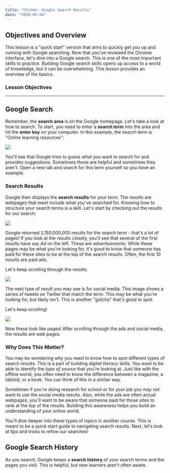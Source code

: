 ```yaml
---
title: "Chrome: Google Search Results"
date: "2020-05-04"
---
```


## Objectives and Overview

This lesson is a "quick start" version that aims to quickly get you up and running with Google searching. Now that you've reviewed the Chrome interface, let's dive into a Google search. This is one of the most important skills to practice. Building Google search skills opens up access to a world of knowledge, but it can be overwhelming. This lesson provides an overview of the basics.

### Lesson Objectives

* * *

## Google Search

Remember, the **search area** is on the Google homepage. Let's take a look at how to search. To start, you need to enter a **search term** into the area and hit the **enter key** on your computer. In this example, the search term is "Online learning resources":

![](images/chrome-search-1024x610.jpg)

You'll see that Google tries to guess what you want to search for and provides suggestions. Sometimes these are helpful and sometimes they aren't. Open a new tab and search for this term yourself so you have an example.

### Search Results

Google then displays the **search results** for your term. The results are webpages that meet include what you've searched for. Knowing how to structure your search terms is a skill. Let's start by checking out the results for our search:

![](images/chrome-search-results-ads-1024x610.jpg)

Google returned 2,150,000,000 results for the search term - that's a lot of pages! If you look at the results closely, you'll see that several of the first results have say _Ad_ on the left. These are _advertisements_. While these pages may be what you're looking for, it's good to know that someone has paid for these sites to be at the top of the search results. Often, the first 10 results are paid ads.

Let's keep scrolling through the results.

![](images/chrome-search-results-social-1024x602.jpg)

The next type of result you may see is for social media. This image shows a series of tweets on Twitter that match the term. This _may_ be what you're looking for, but likely isn't. This is another "gotcha" that's good to spot.

Let's keep scrolling!

![](images/chrome-search-results-1-1024x602.jpg)

Now these look like pages! After scrolling through the ads and social media, the results are web pages.

### Why Does This Matter?

You may be wondering why you need to know how to spot different types of search results. This is a part of building _digital literacy_ skills. You want to be able to identify the _type of source_ that you're looking at. Just like with the offline world, you often need to know the difference between a magazine, a tabloid, or a book. You can think of this in a similar way.

Sometimes if you're doing research for school or for your job you may not want to use the social media results. Also, while the ads are often actual webpages, you'll want to be aware that someone paid for those sites to rank at the top of the results. Building this awareness helps you build an understanding of your online world.

You'll dive deeper into these types of topics in another course. This is meant to be a quick start guide to navigating search results. Next, let's look at tips and tricks to refine our searches!

## Google Search History

As you search, Google keeps a **search history** of your search terms and the pages you visit. This is helpful, but new learners aren't often aware.
